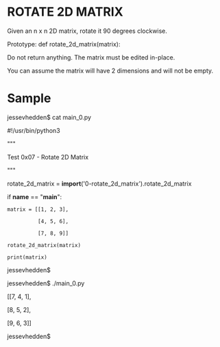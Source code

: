 # ROTATE 2D MATRIX

Given an n x n 2D matrix, rotate it 90 degrees clockwise.

Prototype: def rotate_2d_matrix(matrix):

Do not return anything. The matrix must be edited in-place.

You can assume the matrix will have 2 dimensions and will not be empty.

# Sample

jessevhedden$ cat main_0.py

#!/usr/bin/python3

"""

Test 0x07 - Rotate 2D Matrix

"""

rotate_2d_matrix = __import__('0-rotate_2d_matrix').rotate_2d_matrix

if __name__ == "__main__":

    matrix = [[1, 2, 3],

              [4, 5, 6],

              [7, 8, 9]]

    rotate_2d_matrix(matrix)

    print(matrix)

jessevhedden$

jessevhedden$ ./main_0.py

[[7, 4, 1],

[8, 5, 2],

[9, 6, 3]]

jessevhedden$
